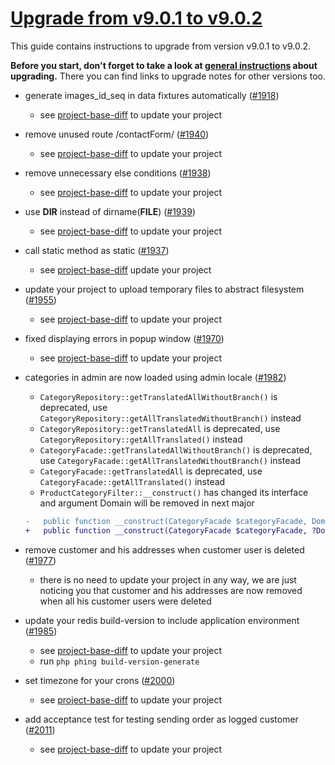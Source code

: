 # [Upgrade from v9.0.1 to v9.0.2](https://github.com/shopsys/shopsys/compare/v9.0.1...v9.0.2)

This guide contains instructions to upgrade from version v9.0.1 to v9.0.2.

**Before you start, don't forget to take a look at [general instructions](https://github.com/shopsys/shopsys/blob/7.3/UPGRADE.md) about upgrading.**
There you can find links to upgrade notes for other versions too.

- generate images_id_seq in data fixtures automatically ([#1918](https://github.com/shopsys/shopsys/pull/1918))
    - see [project-base-diff](https://github.com/shopsys/project-base/commit/aeac91f78271f455ef13d381bdd4b563050d4e04) to update your project

- remove unused route /contactForm/ ([#1940](https://github.com/shopsys/shopsys/pull/1940))
    - see [project-base-diff](https://github.com/shopsys/project-base/commit/ffb3e5bf93668886a10e590b3882ffd319aed596) to update your project

- remove unnecessary else conditions ([#1938](https://github.com/shopsys/shopsys/pull/1938))
    - see [project-base-diff](https://github.com/shopsys/project-base/commit/2f5a9b8fb2bd8e4e73f24316be0d515a341adcc1) to update your project

- use __DIR__ instead of dirname(__FILE__) ([#1939](https://github.com/shopsys/shopsys/pull/1939))
    - see [project-base-diff](https://github.com/shopsys/project-base/commit/e0bb36763037e6eda5e88c2811b1dbd4c674639f) to update your project

- call static method as static ([#1937](https://github.com/shopsys/shopsys/pull/1937))
    - see [project-base-diff](https://github.com/shopsys/project-base/commit/a1238922f01c32f0b3e9a3f9547cf35423f38ed4) update your project

- update your project to upload temporary files to abstract filesystem ([#1955](https://github.com/shopsys/shopsys/pull/1955))
    - see [project-base-diff](https://github.com/shopsys/project-base/commit/03ea173c118bdaa58b3e908334cd4b23f44dbeed) to update your project

- fixed displaying errors in popup window ([#1970](https://github.com/shopsys/shopsys/pull/1970))
    - see [project-base-diff](https://github.com/shopsys/project-base/commit/af4d7da3c1a591226700209be7499983f39f4023) to update your project

- categories in admin are now loaded using admin locale ([#1982](https://github.com/shopsys/shopsys/pull/1982))
    - `CategoryRepository::getTranslatedAllWithoutBranch()` is deprecated, use `CategoryRepository::getAllTranslatedWithoutBranch()` instead
    - `CategoryRepository::getTranslatedAll` is deprecated, use `CategoryRepository::getAllTranslated()` instead
    - `CategoryFacade::getTranslatedAllWithoutBranch()` is deprecated, use `CategoryFacade::getAllTranslatedWithoutBranch()` instead
    - `CategoryFacade::getTranslatedAll` is deprecated, use `CategoryFacade::getAllTranslated()` instead
    - `ProductCategoryFilter::__construct()` has changed its interface and argument Domain will be removed in next major
    ```diff
    -   public function __construct(CategoryFacade $categoryFacade, Domain $domain = null)
    +   public function __construct(CategoryFacade $categoryFacade, ?Domain $domain = null, ?LocalizationAlias $localization = null)
    ```

- remove customer and his addresses when customer user is deleted ([#1977](https://github.com/shopsys/shopsys/pull/1977))
    - there is no need to update your project in any way, we are just noticing you that customer and his addresses are now removed when all his customer users were deleted

- update your redis build-version to include application environment ([#1985](https://github.com/shopsys/shopsys/pull/#1985))
    - see [project-base-diff](https://github.com/shopsys/project-base/commit/8f32be9c715c87e72bf55a813e520fda340299e0) to update your project
    - run `php phing build-version-generate`

- set timezone for your crons ([#2000](https://github.com/shopsys/shopsys/pull/2000))
    - see [project-base-diff](https://github.com/shopsys/project-base/commit/6dac84a8c9c415efa5f14d162790cda7dd143a3b) to update your project

- add acceptance test for testing sending order as logged customer ([#2011](https://github.com/shopsys/shopsys/pull/2011))
    - see [project-base-diff](https://github.com/shopsys/project-base/commit/09340a81e0223f3922d0964e0632711113163f06) to update your project
